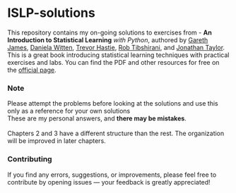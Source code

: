 # ISLP-solutions

This repository contains my on-going solutions to exercises from - **An Introduction to Statistical Learning** _with Python_, authored by [Gareth James](https://www.garethmjames.com/), [Daniela Witten](https://www.danielawitten.com/), [Trevor Hastie](https://web.stanford.edu/~hastie/), [Rob Tibshirani](http://statweb.stanford.edu/~tibs/), and [Jonathan Taylor](https://statweb.stanford.edu/~jtaylo/). <br>
This is a great book introducing statistical learning techniques with practical exercises and labs. You can find the PDF and other resources for free on the [official page](https://www.statlearning.com/).

### Note
Please attempt the problems before looking at the solutions and use this only as a reference for your own solutions <br>
These are my personal answers, and **there may be mistakes**. <br><br>
Chapters 2 and 3 have a different structure than the rest. The organization will be improved in later chapters.

### Contributing
If you find any errors, suggestions, or improvements, please feel free to contribute by opening issues — your feedback is greatly appreciated!
